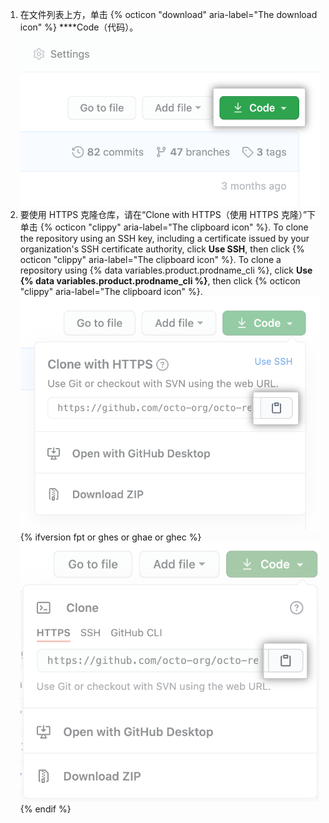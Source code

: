 1. 在文件列表上方，单击 {% octicon "download" aria-label="The download icon" %} ****Code（代码）。 !["代码"按钮](/assets/images/help/repository/code-button.png)
1. 要使用 HTTPS 克隆仓库，请在“Clone with HTTPS（使用 HTTPS 克隆）”下单击
{% octicon "clippy" aria-label="The clipboard icon" %}. To clone the repository using an SSH key, including a certificate issued by your organization's SSH certificate authority, click **Use SSH**, then click {% octicon "clippy" aria-label="The clipboard icon" %}. To clone a repository using {% data variables.product.prodname_cli %}, click **Use {% data variables.product.prodname_cli %}**, then click {% octicon "clippy" aria-label="The clipboard icon" %}.
  ![用于复制 URL 以克隆仓库的剪贴板图标](/assets/images/help/repository/https-url-clone.png)
  {% ifversion fpt or ghes or ghae or ghec %}
  ![用于复制 URL 以使用 GitHub CLI 克隆仓库的剪贴板图标](/assets/images/help/repository/https-url-clone-cli.png){% endif %}
